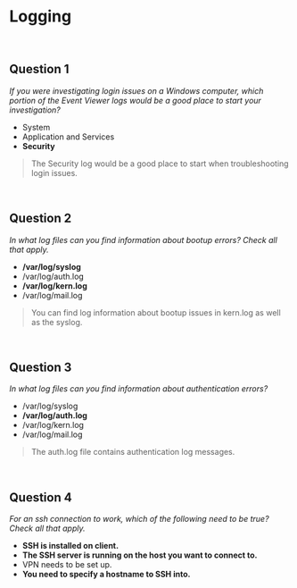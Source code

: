 # Logging

<br>

## Question 1

*If you were investigating login issues on a Windows computer, which portion of the Event Viewer logs would be a good place to start your investigation?*

* System
* Application and Services
* **Security**

> The Security log would be a good place to start when troubleshooting login issues.

<br>

## Question 2

*In what log files can you find information about bootup errors? Check all that apply.*

* **/var/log/syslog**
* /var/log/auth.log
* **/var/log/kern.log**
* /var/log/mail.log

> You can find log information about bootup issues in kern.log as well as the syslog.

<br>

## Question 3

*In what log files can you find information about authentication errors?*

* /var/log/syslog
* **/var/log/auth.log**
* /var/log/kern.log
* /var/log/mail.log

> The auth.log file contains authentication log messages.

<br>

## Question 4

*For an ssh connection to work, which of the following need to be true? Check all that apply.*

* **SSH is installed on client.**
* **The SSH server is running on the host you want to connect to.**
* VPN needs to be set up.
* **You need to specify a hostname to SSH into.**
